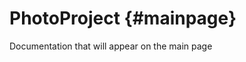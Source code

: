 PhotoProject                         {#mainpage}
============

Documentation that will appear on the main page
